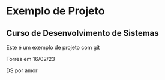 # Exemplo de Projeto

## Curso de Desenvolvimento de Sistemas

Este é um exemplo de projeto com git 

Torres em 16/02/23

DS por amor